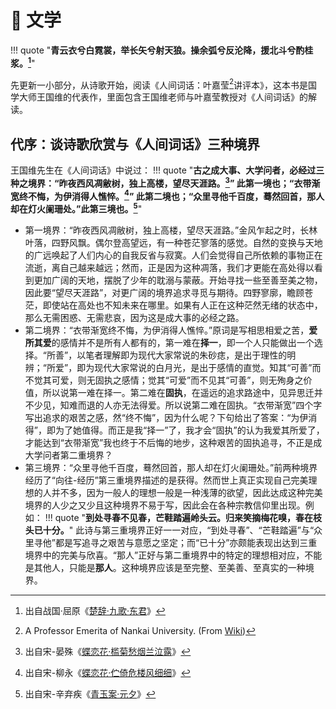 # 📝 文学


!!! quote "**青云衣兮白霓裳，举长矢兮射天狼。操余弧兮反沦降，援北斗兮酌桂浆。[^1]**"

先更新一小部分，从诗歌开始，阅读《人间词话：叶嘉莹[^2]讲评本》，这本书是国学大师王国维的代表作，里面包含王国维老师与叶嘉莹教授对《人间词话》的解读。

## 代序：谈诗歌欣赏与《人间词话》三种境界

王国维先生在《人间词话》中说过：
!!! quote "**古之成大事、大学问者，必经过三种之境界：“昨夜西风凋敝树，独上高楼，望尽天涯路。[^3]” 此第一境也；“衣带渐宽终不悔，为伊消得人憔悴。[^4]” 此第二境也；“众里寻他千百度，蓦然回首，那人却在灯火阑珊处。”此第三境也。[^5]**"

- 第一境界：“昨夜西风凋敝树，独上高楼，望尽天涯路。”金风乍起之时，长林叶落，四野风飘。偶尔登高望远，有一种苍茫寥落的感觉。自然的变换与天地的广远唤起了人们内心的自我反省与寂寞。人们会觉得自己所依赖的事物正在流逝，离自己越来越远；然而，正是因为这种凋落，我们才更能在高处得以看到更加广阔的天地，摆脱了少年的耽溺与蒙蔽。开始寻找一些至善至美之物，因此要“望尽天涯路”，对更广阔的境界追求寻觅与期待。四野寥廓，瞻顾苍茫，即使站在高处也不知未来在哪里。如果有人正在这种茫然无绪的状态中，那么无需困惑、无需悲哀，因为这是成大事的必经之路。
- 第二境界：“衣带渐宽终不悔，为伊消得人憔悴。”原词是写相思相爱之苦，**爱所其爱**的感情并不是所有人都有的，第一难在**择一**，即一个人只能做出一个选择。“所善”，以笔者理解即为现代大家常说的朱砂痣，是出于理性的明辨；“所爱”，即为现代大家常说的白月光，是出于感情的直觉。知其“可善”而不觉其可爱，则无固执之感情；觉其“可爱”而不见其“可善”，则无殉身之价值，所以说第一难在择一。第二难在**固执**，在遥远的追求路途中，见异思迁并不少见，知难而退的人亦无法得爱。所以说第二难在固执。“衣带渐宽”四个字写出追求的艰苦之感，然“终不悔”，因为什么呢？下句给出了答案：“为伊消得”，即为了她值得。而正是我“择一”了，我才会“固执”的认为我爱其所爱了，才能达到“衣带渐宽”我也终于不后悔的地步，这种艰苦的固执追寻，不正是成大学问者第二重境界？
- 第三境界：“众里寻他千百度，蓦然回首，那人却在灯火阑珊处。”前两种境界经历了“向往-经历”第三重境界描述的是获得。然而世上真正实现自己完美理想的人并不多，因为一般人的理想一般是一种浅薄的欲望，因此达成这种完美境界的人少之又少且这种境界不易于写，因此会在各种宗教信仰里出现。例如：
!!! quote "**到处寻春不见春，芒鞋踏遍岭头云。归来笑摘梅花嗅，春在枝头已十分。**"
此诗与第三重境界正好一一对应，“到处寻春”、“芒鞋踏遍”与“众里寻他”都是写追寻之艰苦与意愿之坚定；而“已十分”亦颇能表现出达到三重境界中的完美与欣喜。“那人”正好与第二重境界中的特定的理想相对应，不能是其他人，只能是**那人**。这种境界应该是至完整、至美善、至真实的一种境界。


[^1]: 出自战国·屈原《[楚辞·九歌·东君](https://baike.baidu.com/item/九歌·东君/699350)》
[^2]: A Professor Emerita of Nankai University. (From [Wiki](https://en.wikipedia.org/wiki/Chia-ying_Yeh))
[^3]: 出自宋-晏殊《[蝶恋花·槛菊愁烟兰泣露](https://www.gushiwen.cn/shiwenv.aspx?id=902b7c60788a)》
[^4]: 出自宋-柳永《[蝶恋花·伫倚危楼风细细](https://www.gushiwen.cn/shiwenv_3264b4f8f750.aspx)》
[^5]: 出自宋-辛弃疾《[青玉案·元夕](https://www.gushiwen.cn/mingju/juv.aspx?id=4b183f3f8ce9)》
